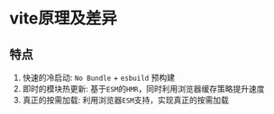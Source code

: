 # vite原理及差异

## 特点

1. 快速的冷启动: `No Bundle` + `esbuild` 预构建
2. 即时的模块热更新: 基于`ESM`的`HMR`，同时利用浏览器缓存策略提升速度
3. 真正的按需加载: 利用浏览器`ESM`支持，实现真正的按需加载

